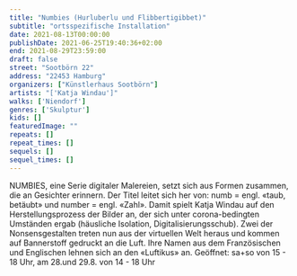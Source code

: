 ```yaml
---
title: "Numbies (Hurluberlu und Flibbertigibbet)"
subtitle: "ortsspezifische Installation"
date: 2021-08-13T00:00:00
publishDate: 2021-06-25T19:40:36+02:00
end: 2021-08-29T23:59:00
draft: false
street: "Sootbörn 22"
address: "22453 Hamburg"
organizers: ["Künstlerhaus Sootbörn"]
artists: "['Katja Windau']"
walks: ['Niendorf']
genres: ['Skulptur']
kids: []
featuredImage: ""
repeats: []
repeat_times: []
sequels: []
sequel_times: []
---
```


NUMBIES, eine Serie digitaler Malereien, setzt sich aus Formen zusammen, die an Gesichter erinnern. Der Titel leitet sich her von: numb = engl. «taub, betäubt» und number = engl. «Zahl». Damit spielt Katja Windau auf den Herstellungsprozess der Bilder an, der sich unter corona-bedingten Umständen ergab (häusliche Isolation, Digitalisierungsschub). Zwei der Nonsensgestalten treten nun aus der virtuellen Welt heraus und kommen auf Bannerstoff gedruckt an die Luft. Ihre Namen aus dem Französischen und Englischen lehnen sich an den «Luftikus» an. Geöffnet: sa+so von 15 - 18 Uhr, am 28.und 29.8. von 14 - 18 Uhr
